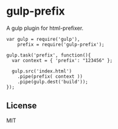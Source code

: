 gulp-prefix
=========

A gulp plugin for html-prefixer.

```
var gulp = require('gulp'),
    prefix = require('gulp-prefix');

gulp.task('prefix', function(){
  var context = { 'prefix': "123456" };

  gulp.src('index.html')
    .pipe(prefix( context ))
    .pipe(gulp.dest('build'));
});
```


License
----

MIT
    